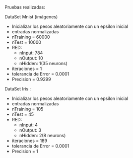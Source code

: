 Pruebas realizadas:

DataSet Mnist (imágenes)

- Inicializar los pesos aleatoriamente con un epsilon inicial
- entradas normalizadas
- nTraining = 60000
- nTest = 10000
- RED:
    - nInput: 784
    - nOutput: 10
    - nHidden: 1(35 neurons)
- iteraciones = 1
- tolerancia de Error = 0.0001
- Precision = 0.9299

DataSet Iris :

- Inicializar los pesos aleatoriamente con un epsilon inicial
- entradas normalizadas
- nTraining = 105
- nTest = 45
- RED:
    - nInput: 4
    - nOutput: 3
    - nHidden: 2(8 neurons)
- iteraciones = 189
- tolerancia de Error = 0.0001
- Precision = 1


    
